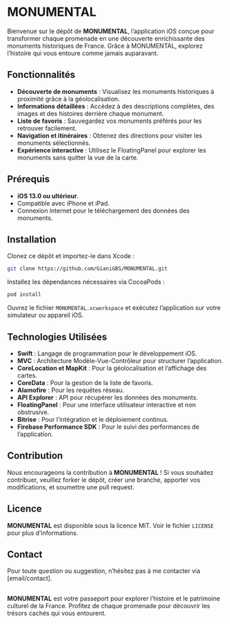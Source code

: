 # MONUMENTAL

Bienvenue sur le dépôt de **MONUMENTAL**, l’application iOS conçue pour transformer chaque promenade en une découverte enrichissante des monuments historiques de France. Grâce à MONUMENTAL, explorez l’histoire qui vous entoure comme jamais auparavant.

## Fonctionnalités

- **Découverte de monuments** : Visualisez les monuments historiques à proximité grâce à la géolocalisation.
- **Informations détaillées** : Accédez à des descriptions complètes, des images et des histoires derrière chaque monument.
- **Liste de favoris** : Sauvegardez vos monuments préférés pour les retrouver facilement.
- **Navigation et itinéraires** : Obtenez des directions pour visiter les monuments sélectionnés.
- **Expérience interactive** : Utilisez le FloatingPanel pour explorer les monuments sans quitter la vue de la carte.

## Prérequis

- **iOS 13.0 ou ultérieur**.
- Compatible avec iPhone et iPad.
- Connexion internet pour le téléchargement des données des monuments.

## Installation

Clonez ce dépôt et importez-le dans Xcode :

```bash
git clone https://github.com/GianiGBS/MONUMENTAL.git
```

Installez les dépendances nécessaires via CocoaPods :

```bash
pod install
```

Ouvrez le fichier `MONUMENTAL.xcworkspace` et exécutez l’application sur votre simulateur ou appareil iOS.

## Technologies Utilisées

- **Swift** : Langage de programmation pour le développement iOS.
- **MVC** : Architecture Modèle-Vue-Contrôleur pour structurer l’application.
- **CoreLocation et MapKit** : Pour la géolocalisation et l’affichage des cartes.
- **CoreData** : Pour la gestion de la liste de favoris.
- **Alamofire** : Pour les requêtes réseau.
- **API Explorer** : API pour récupérer les données des monuments.
- **FloatingPanel** : Pour une interface utilisateur interactive et non obstrusive.
- **Bitrise** : Pour l’intégration et le déploiement continus.
- **Firebase Performance SDK** : Pour le suivi des performances de l’application.

## Contribution

Nous encourageons la contribution à **MONUMENTAL** ! Si vous souhaitez contribuer, veuillez forker le dépôt, créer une branche, apporter vos modifications, et soumettre une pull request.

## Licence

**MONUMENTAL** est disponible sous la licence MIT. Voir le fichier `LICENSE` pour plus d’informations.

## Contact

Pour toute question ou suggestion, n’hésitez pas à me contacter via [email/contact].

##
**MONUMENTAL** est votre passeport pour explorer l’histoire et le patrimoine culturel de la France. Profitez de chaque promenade pour découvrir les trésors cachés qui vous entourent.

